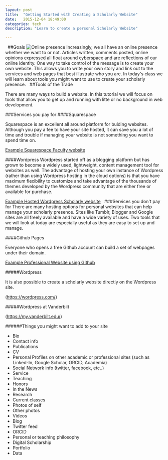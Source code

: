 ```yaml
---
layout: post
title:  "Getting Started with Creating a Scholarly Website"
date:   2015-12-04 18:49:00
categories: tech
description: "Learn to create a personal Scholarly Website"

---
```

 
##Goals
![Online presence](http://www.pmcwriters.com/wp-content/uploads/2011/01/Online-Presence-Management.jpg)
Increasingly, we all have an online presence whether we want to or not. Articles written, comments posted, online opinions expressed all float around cyberspace and are reflections of our online identity. One way to take control of the message is to create your own website. This allows you to write your own story and link out to the services and web pages that best illustrate who you are. In today's class we will learn about tools you might want to use to create your scholarly presence.
 
##Tools of the Trade

There are many ways to build a website. In this tutorial we will focus on tools that allow you to get up and running with litte or no background in web development. 

###Services you pay for
####Squarespace

Squarespace is an excellent all around platform for buiding websites. Although you pay a fee to have your site hosted, it can save you a lot of time and trouble if managing your website is not something you want to spend time on. 

[Example Squarespace Faculty website](http://marcelogleiser.com/)

####Wordpress 
Wordpress started off as a blogging platform but has grown to become a widely used, lightweight, content management tool for websites as well. The advantage of hosting your own instance of Wordpress (rather than using Wordpress hosting in the cloud options) is that you have maximum flexibility to customize and take advantage of the thousands of themes developed by the Wordpress community that are either free or available for purchase.

[Example Hosted  Wordpress Scholarly website](http://suellenstringerhye.com/wp/)
 
###Services you don't pay for
There are many hosting options for personal websites that can help manage your scholarly presence. Sites like Tumblr, Blogger and Google sites are all freely available and have a wide variety of uses. Two tools that we will look at today are especially useful as they are easy to set up and manage. 

####Github Pages

Everyone who opens a free Github account can build a set of webpages under their domain. 

[Example Professional Website using Github](http://jodiegambill.com/)


#####Wordpress

It is also possible to create a scholarly website directly on the Wordpress site. 

(https://wordpress.com/)


#####Wordpress at Vanderbilt

(https://my.vanderbilt.edu/)

######Things you might want to add to your site
* Bio
* Contact info
* Publications
* CV 
* Personal Profiles on other academic or professional sites (such as Linked-In, Google Scholar, ORCID, Academia)
* Social Network info (twitter, facebook, etc..)
* Service
* Teaching
* Honors
* In the News
* Research
* Current classes
* Photos of self
* Other photos
* Videos
* Blog
* Twitter feed
* ORCID
* Personal or teaching philosophy
* Digital Scholarship
* Portfolio
* Data

